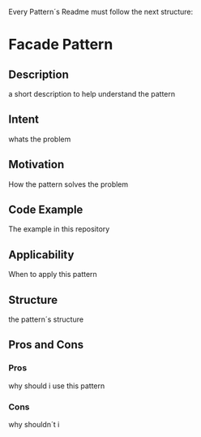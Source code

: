 Every Pattern´s Readme must follow the next structure:

# Facade Pattern

## Description
a short description to help understand the pattern
## Intent
whats the problem
## Motivation
How the pattern solves the problem
## Code Example
The example in this repository
## Applicability
When to apply this pattern
## Structure
the pattern´s structure 
## Pros and Cons

### Pros
why should i use this pattern
### Cons
why shouldn´t i